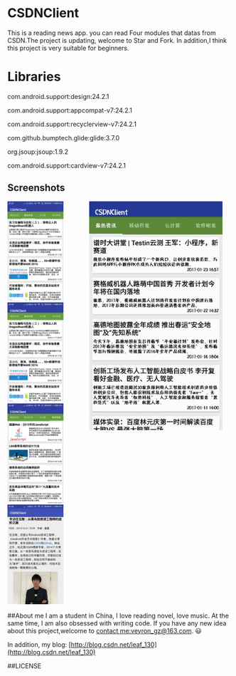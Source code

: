 # CSDNClient

This is a reading news app. you can read Four modules that datas from CSDN.The project is updating, welcome to Star and Fork.
In addition,I think this project is very suitable for beginners.

# Libraries
com.android.support:design:24.2.1

com.android.support:appcompat-v7:24.2.1

com.android.support:recyclerview-v7:24.2.1

com.github.bumptech.glide:glide:3.7.0

org.jsoup:jsoup:1.9.2

com.android.support:cardview-v7:24.2.1


## Screenshots
<img src="screenshots/gif1.gif" width="300" align="right" hspace="20">
<img src="screenshots/2.png" width="25%" />
<img src="screenshots/3.png" width="25%" />
<img src="screenshots/4.png" width="25%" />
<img src="screenshots/5.png" width="25%" />










##About me
I am a student in China, I love reading novel, love music. 
At the same time, I am also obsessed with writing code.
If you have any new idea about this project,welcome to [contact me:veyron_gz@163.com](mailto:veyron_gz@163.com). :smiley:

In addition, my blog: [http://blog.csdn.net/leaf_130](http://blog.csdn.net/leaf_130)

##LICENSE





